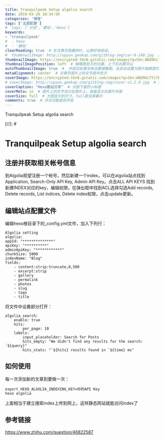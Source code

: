 ```yaml
---
title: Tranquilpeak Setup algolia search
date: 2019-03-26 10:34:50
categories: '博客'
tags: ['主题配置']	
#  tags: ['计划','建站','Hexo']
keywords:
- 'tranquilpeak'
#  - hexo
#  - '建站'
clearReading: true  # 在文章页隐藏侧栏，以更好地阅读。
#  thumbnailImage: http://upyun.geekap.com/gitblog-img/car-6-140.jpg  //首页文章列表显示的缩略图
thumbnailImage: https://encrypted-tbn0.gstatic.com/images?q=tbn:ANd9GcTYi7FGA5FfpekOBRLFsOSCep_sIqCw38lX0HgueXz6shmKqCdl  # 首页文章列表显示的缩略图	
thumbnailImagePosition: left  # 缩略图显示的位置，上下左右都可以
autoThumbnailImage: true  #  开启后如果没有设置缩略图，会自动设置为图片画廊里的第一张，或者其他文章的图。
metaAlignment: center  # 文章页图片上的文字居中显示
coverImage: https://encrypted-tbn0.gstatic.com/images?q=tbn:ANd9GcTYi7FGA5FfpekOBRLFsOSCep_sIqCw38lX0HgueXz6shmKqCdl  # 文章页最上面的那个大图
# coverImage: http://upyun.geekap.com/gitblog-img/cover-v1.2.0.jpg  # 文章页最上面的那个大图
coverCaption: "Hexo建站分享"  # 大图下面的小标题
coverMeta: in  # 图片上的文字显示在图片上，或者显示在图片外面
coverSize: full  # 大图显示的尺寸，full是全屏展示
comments: true  # 评论功能是否开启
---
```



Tranquilpeak Setup algolia search
<!-- excerpt -->

[//]: # <!-- more -->

# Tranquilpeak Setup algolia search

<!-- toc -->


## 注册并获取相关帐号信息

到Algolia观望注册一个帐号，然后新建一个index，可以在algolia站点找到Application, Search-Only API Key, Admin API Key。点击ALL API KEYS 找到新建INDEX对应的key，编辑权限，在弹出框中找到ACL选择勾选Add records, Delete records, List indices, Delete index权限，点击update更新。

## 编辑站点配置文件

编辑hexo根目录下的_config.yml文件，加入下列行：
	
	Algolia setting
	algolia:
	appId: "**************"
	apiKey: "**********"
	adminApiKey: "************"
	chunkSize: 5000
	indexName: "Blog"
	fields:
		- content:strip:truncate,0,500
		- excerpt:strip
		- gallery
		- permalink
		- photos
		- slug
		- tags
		- title


将文件中设置部分打开：

	algolia_search:
		enable: true
		hits:
			per_page: 10
		labels:
			input_placeholder: Search for Posts
			hits_empty: "We didn't find any results for the search: `${query}"
			hits_stats: "`${hits} results found in `${time} ms"
			
## 如何使用

每一次添加新的文章到要做一次：

	export HEXO_ALGOLIA_INDEXING_KEY=你的API Key
	hexo algolia

上面相当于建立搜索index上传到网上，这样静态网站就能访问index了


## 参考链接

https://www.zhihu.com/question/46822587
